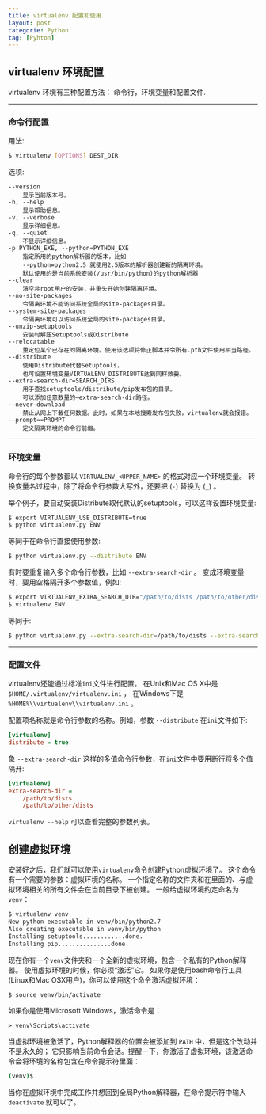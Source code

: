 ```yaml
---
title: virtualenv 配置和使用
layout: post
categorie: Python
tag: [Pyhton]
---
```


## virtualenv 环境配置
virtualenv 环境有三种配置方法： 命令行，环境变量和配置文件.
***
### 命令行配置

用法:

``` bash
$ virtualenv [OPTIONS] DEST_DIR
```

选项:

    --version
        显示当前版本号。
    -h, --help
        显示帮助信息。
    -v, --verbose
        显示详细信息。
    -q, --quiet
        不显示详细信息。
    -p PYTHON_EXE, --python=PYTHON_EXE
        指定所用的python解析器的版本，比如
        --python=python2.5 就使用2.5版本的解析器创建新的隔离环境。
        默认使用的是当前系统安装(/usr/bin/python)的python解析器
    --clear
        清空非root用户的安装，并重头开始创建隔离环境。
    --no-site-packages
        令隔离环境不能访问系统全局的site-packages目录。
    --system-site-packages
        令隔离环境可以访问系统全局的site-packages目录。
    --unzip-setuptools
        安装时解压Setuptools或Distribute
    --relocatable
        重定位某个已存在的隔离环境。使用该选项将修正脚本并令所有.pth文件使用相当路径。
    --distribute
        使用Distribute代替Setuptools，
        也可设置环境变量VIRTUALENV_DISTRIBUTE达到同样效要。
    --extra-search-dir=SEARCH_DIRS
        用于查找setuptools/distribute/pip发布包的目录。
        可以添加任意数量的–extra-search-dir路径。
    --never-download
        禁止从网上下载任何数据。此时，如果在本地搜索发布包失败，virtualenv就会报错。
    --prompt==PROMPT
        定义隔离环境的命令行前缀。

***
### 环境变量

命令行的每个参数都以 ``VIRTUALENV_<UPPER_NAME>`` 的格式对应一个环境变量。
转换变量名过程中，除了将命令行参数大写外，还要把 (`-`) 替换为 (`_`) 。

举个例子，要自动安装Distribute取代默认的setuptools，可以这样设置环境变量:

``` bash
$ export VIRTUALENV_USE_DISTRIBUTE=true
$ python virtualenv.py ENV
```
等同于在命令行直接使用参数:
``` bash
$ python virtualenv.py --distribute ENV
```
有时要重复输入多个命令行参数，比如 `--extra-search-dir` 。
变成环境变量时，要用空格隔开多个参数值，例如:
``` bash
$ export VIRTUALENV_EXTRA_SEARCH_DIR="/path/to/dists /path/to/other/dists"
$ virtualenv ENV
```
等同于:
``` bash
$ python virtualenv.py --extra-search-dir=/path/to/dists --extra-search-dir=/path/to/other/dists ENV
```
***
### 配置文件

virtualenv还能通过标准`ini`文件进行配置。
在Unix和Mac OS X中是 ``$HOME/.virtualenv/virtualenv.ini`` ，
在Windows下是 ``%HOME%\\virtualenv\\virtualenv.ini`` 。

配置项名称就是命令行参数的名称。例如，参数 ``--distribute`` 在`ini`文件如下:
``` ini
[virtualenv]
distribute = true
```
象 ``--extra-search-dir`` 这样的多值命令行参数，在`ini`文件中要用断行将多个值隔开:
``` ini
[virtualenv]
extra-search-dir =
    /path/to/dists
    /path/to/other/dists
```
`virtualenv --help` 可以查看完整的参数列表。

## 创建虚拟环境

安装好之后，我们就可以使用`virtualenv`命令创建Python虚拟环境了。
这个命令有一个需要的参数：虚拟环境的名称。
一个指定名称的文件夹和在里面的、与虚拟环境相关的所有文件会在当前目录下被创建。
一般给虚拟环境约定命名为`venv`：
``` bash
$ virtualenv venv
New python executable in venv/bin/python2.7
Also creating executable in venv/bin/python
Installing setuptools............done.
Installing pip...............done.
```
现在你有一个`venv`文件夹和一个全新的虚拟环境，包含一个私有的Python解释器。
使用虚拟环境的时候，你必须“激活”它。
如果你是使用bash命令行工具(Linux和Mac OSX用户)，你可以使用这个命令激活虚拟环境：
``` bash
$ source venv/bin/activate

```
如果你是使用Microsoft Windows，激活命令是：
``` dos
> venv\Scripts\activate
```
当虚拟环境被激活了，Python解释器的位置会被添加到 `PATH` 中，但是这个改动并不是永久的；
它只影响当前命令会话。提醒一下，你激活了虚拟环境，该激活命令会将环境的名称包含在命令提示符里面：
``` bash
(venv)$
```
当你在虚拟环境中完成工作并想回到全局Python解释器，在命令提示符中输入 `deactivate` 就可以了。
